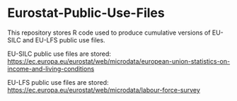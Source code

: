 # Eurostat-Public-Use-Files

This repository stores R code used to produce cumulative versions of EU-SILC and EU-LFS public use files.

EU-SILC public use files are stored: https://ec.europa.eu/eurostat/web/microdata/european-union-statistics-on-income-and-living-conditions

EU-LFS public use files are stored: https://ec.europa.eu/eurostat/web/microdata/labour-force-survey
